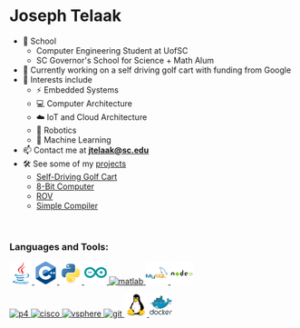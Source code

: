 # Joseph Telaak 

- 🏫 School
  - Computer Engineering Student at UofSC
  - SC Governor's School for Science + Math Alum
- 🚙 Currently working on a self driving golf cart with funding from Google
- 🌱 Interests include
  - ⚡️ Embedded Systems
  - 💻 Computer Architecture
  - ☁️ IoT and Cloud Architecture
  - 🤖 Robotics
  - 🧠 Machine Learning
- 📫 Contact me at **jtelaak@sc.edu**
- 🛠 See some of my [projects](PROJECTS.MD)
  - [Self-Driving Golf Cart](https://github.com/AutoGolfCart)
  - [8-Bit Computer](https://github.com/The1TrueJoe/8Bit-Computer)
  - [ROV](https://github.com/The1TrueJoe/ROV)
  - [Simple Compiler](https://github.com/The1TrueJoe/SCGSSM-Assignments/tree/main/CSC111/SML)


<br>

<h3 align="left">Languages and Tools:</h3>
<p align="left"> 
<a href="https://www.java.com" target="_blank" rel="noreferrer"> <img src="https://raw.githubusercontent.com/devicons/devicon/master/icons/java/java-original.svg" alt="java" width="40" height="40"/> </a> <a href="https://www.w3schools.com/cpp/" target="_blank" rel="noreferrer"> <img src="https://raw.githubusercontent.com/devicons/devicon/master/icons/cplusplus/cplusplus-original.svg" alt="cplusplus" width="40" height="40"/> </a> <a href="https://www.python.org" target="_blank" rel="noreferrer"> <img src="https://raw.githubusercontent.com/devicons/devicon/master/icons/python/python-original.svg" alt="python" width="40" height="40"/> </a> <a href="https://arduino.cc" target="_blank" rel="noreferrer"> <img src="https://raw.githubusercontent.com/devicons/devicon/2ae2a900d2f041da66e950e4d48052658d850630/icons/arduino/arduino-original.svg" alt="arduino" width="40" height="40"/> </a> <a href="https://www.mathworks.com/" target="_blank" rel="noreferrer"> <img src="https://upload.wikimedia.org/wikipedia/commons/2/21/Matlab_Logo.png" alt="matlab" width="40" height="40"/> </a> <a href="https://www.mysql.com/" target="_blank" rel="noreferrer"> <img src="https://raw.githubusercontent.com/devicons/devicon/master/icons/mysql/mysql-original-wordmark.svg" alt="mysql" width="40" height="40"/> </a> <a href="https://nodejs.org" target="_blank" rel="noreferrer"> <img src="https://raw.githubusercontent.com/devicons/devicon/master/icons/nodejs/nodejs-original-wordmark.svg" alt="nodejs" width="40" height="40"/> </a> 

<a href="https://p4.org/" target="_blank" rel="noreferrer"> <img src="https://upload.wikimedia.org/wikipedia/commons/1/12/P4-programming-language-logo.png" alt="p4" width="40" height="40"/> </a> <a href="https://cisco.com/" target="_blank" rel="noreferrer"> <img src="https://upload.wikimedia.org/wikipedia/commons/thumb/6/64/Cisco_logo.svg/1024px-Cisco_logo.svg.png" alt="cisco" width="60" height="40"/> </a> <a href="https://vmware.com/" target="_blank" rel="noreferrer"> <img src="https://upload.wikimedia.org/wikipedia/commons/2/2e/VMware-vSphere-7.jpg" alt="vsphere" width="50" height="40"/> </a> <a href="https://git-scm.com/" target="_blank" rel="noreferrer"> <img src="https://www.vectorlogo.zone/logos/git-scm/git-scm-icon.svg" alt="git" width="40" height="40"/> </a> <a href="https://www.linux.org/" target="_blank" rel="noreferrer"> <img src="https://raw.githubusercontent.com/devicons/devicon/master/icons/linux/linux-original.svg" alt="linux" width="40" height="40"/> </a> <a href="https://www.docker.com/" target="_blank" rel="noreferrer"> <img src="https://raw.githubusercontent.com/devicons/devicon/master/icons/docker/docker-original-wordmark.svg" alt="docker" width="40" height="40"/> </a> 
  
</p>

<!-- https://simpleicons.org/ -->
